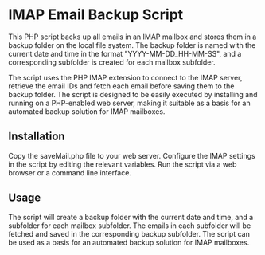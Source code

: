 # IMAP Email Backup Script
This PHP script backs up all emails in an IMAP mailbox and stores them in a backup folder on the local file system. The backup folder is named with the current date and time in the format "YYYY-MM-DD_HH-MM-SS", and a corresponding subfolder is created for each mailbox subfolder.

The script uses the PHP IMAP extension to connect to the IMAP server, retrieve the email IDs and fetch each email before saving them to the backup folder. The script is designed to be easily executed by installing and running on a PHP-enabled web server, making it suitable as a basis for an automated backup solution for IMAP mailboxes.

## Installation
Copy the saveMail.php file to your web server.
Configure the IMAP settings in the script by editing the relevant variables.
Run the script via a web browser or a command line interface.
## Usage
The script will create a backup folder with the current date and time, and a subfolder for each mailbox subfolder. The emails in each subfolder will be fetched and saved in the corresponding backup subfolder. The script can be used as a basis for an automated backup solution for IMAP mailboxes.
